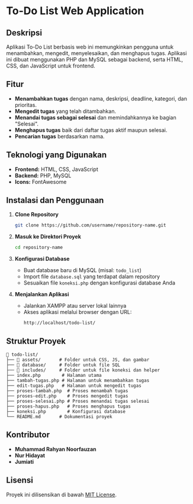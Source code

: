 # To-Do List Web Application

## Deskripsi
Aplikasi To-Do List berbasis web ini memungkinkan pengguna untuk menambahkan, mengedit, menyelesaikan, dan menghapus tugas. Aplikasi ini dibuat menggunakan PHP dan MySQL sebagai backend, serta HTML, CSS, dan JavaScript untuk frontend.

## Fitur
- **Menambahkan tugas** dengan nama, deskripsi, deadline, kategori, dan prioritas.
- **Mengedit tugas** yang telah ditambahkan.
- **Menandai tugas sebagai selesai** dan memindahkannya ke bagian "Selesai".
- **Menghapus tugas** baik dari daftar tugas aktif maupun selesai.
- **Pencarian tugas** berdasarkan nama.

## Teknologi yang Digunakan
- **Frontend:** HTML, CSS, JavaScript
- **Backend:** PHP, MySQL
- **Icons:** FontAwesome

## Instalasi dan Penggunaan
1. **Clone Repository**
   ```bash
   git clone https://github.com/username/repository-name.git
   ```
2. **Masuk ke Direktori Proyek**
   ```bash
   cd repository-name
   ```
3. **Konfigurasi Database**
   - Buat database baru di MySQL (misal: `todo_list`)
   - Import file `database.sql` yang terdapat dalam repository
   - Sesuaikan file `koneksi.php` dengan konfigurasi database Anda

4. **Menjalankan Aplikasi**
   - Jalankan XAMPP atau server lokal lainnya
   - Akses aplikasi melalui browser dengan URL:
     ```
     http://localhost/todo-list/
     ```

## Struktur Proyek
```
📁 todo-list/
├── 📂 assets/       # Folder untuk CSS, JS, dan gambar
├── 📂 database/     # Folder untuk file SQL
├── 📂 includes/     # Folder untuk file koneksi dan helper
├── index.php        # Halaman utama
├── tambah-tugas.php # Halaman untuk menambahkan tugas
├── edit-tugas.php   # Halaman untuk mengedit tugas
├── proses-tambah.php  # Proses menambah tugas
├── proses-edit.php    # Proses mengedit tugas
├── proses-selesai.php # Proses menandai tugas selesai
├── proses-hapus.php   # Proses menghapus tugas
├── koneksi.php        # Konfigurasi database
└── README.md       # Dokumentasi proyek
```

## Kontributor
- **Muhammad Rahyan Noorfauzan**
- **Nur Hidayat**
- **Jumiati**

## Lisensi
Proyek ini dilisensikan di bawah [MIT License](LICENSE).

